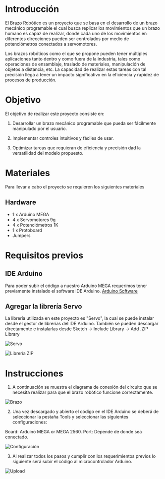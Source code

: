 # Introducción
El Brazo Robótico es un proyecto que se basa en el desarrollo de un brazo mecánico programable el cual busca replicar los movimientos que un brazo humano es capaz de realizar, donde cada uno de los movimientos en diferentes direcciones pueden ser controlados por medio de potenciómetros conectados a servomotores.

Los brazos robóticos como el que se propone pueden tener múltiples aplicaciones tanto dentro y como fuera de la industria, tales como operaciones de ensamblaje, traslado de materiales, manipulación de objetos a distancia, etc. La capacidad de realizar estas tareas con tal precisión llega a tener un impacto significativo en la eficiencia y rapidez de procesos de producción.

# Objetivo

El objetivo de realizar este proyecto consiste en: 

1. Desarrollar un brazo mecánico programable que pueda ser fácilmente manipulado por el usuario.

2. Implementar controles intuitivos y fáciles de usar.

3. Optimizar tareas que requieran de eficiencia y precisión dad la versatilidad del modelo propuesto.

# Materiales
Para llevar a cabo el proyecto se requieren los siguientes materiales
## Hardware
- 1 x Arduino MEGA
- 4 x Servomotores 9g
- 4 x Potenciómetros 1K
- 1 x Protoboard
- Jumpers

# Requisitos previos
## IDE Arduino
Para poder subir el código a nuestro Arduino MEGA requerimos tener previamente instalado el software IDE Arduino.
[Arduino Software](https://www.arduino.cc/en/software)

## Agregar la librería Servo
La librería  utilizada en este proyecto es "Servo", la cual se puede instalar desde el gestor de librerías del IDE Arduino. También se pueden descargar directamente e instalarlas desde  Sketch -> Include Library -> Add .ZIP Library

![Servo](https://github.com/DanielChaparro82/Imagenes/blob/main/Captura%20de%20pantalla%202023-11-09%20044031.png)

![Librería ZIP](https://github.com/DanielChaparro82/SmartPill-Dispensador-de-pastillas-inteligente/assets/135756954/77bd9b17-445a-4f13-95e4-dc4bad0496f7)

# Instrucciones

1. A continuación se muestra el diagrama de conexión del circuito que se necesita realizar para que el brazo robótico funcione correctamente.

![Brazo](https://github.com/DanielChaparro82/Imagenes/blob/main/Brazo.jpg)

2. Una vez descargado y abierto el código en el IDE Arduino se deberá de seleccionar la pestaña Tools y seleccionar las siguientes configuraciones:

Board: Arduino MEGA or MEGA 2560.
Port: Depende de donde sea conectado.

![Configuración](https://github.com/DanielChaparro82/Imagenes/blob/main/Captura%20de%20pantalla%202023-11-09%20043318.png)

3. Al realizar todos los pasos y cumplir con los requerimientos previos lo siguiente será subir el código al microcontrolador Arduino.

![Upload](https://github.com/DanielChaparro82/Brazo-robotico/assets/135756954/7f366195-b1bf-44e5-b1b1-d66d656ddd00)
